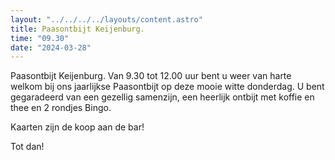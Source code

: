 ```yaml
---
layout: "../../../../layouts/content.astro"
title: Paasontbijt Keijenburg.
time: "09.30"
date: "2024-03-28"
---
```


Paasontbijt Keijenburg.
Van 9.30 tot 12.00 uur bent u weer van harte welkom bij ons jaarlijkse Paasontbijt op deze mooie witte donderdag.
U bent gegaradeerd van een gezellig samenzijn, een heerlijk ontbijt met koffie en thee en 2 rondjes Bingo.

Kaarten zijn de koop aan de bar!

Tot dan!
